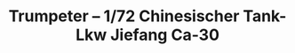 ---
layout: product
title: "Trumpeter – 1/72 Chinesischer Tank-Lkw Jiefang Ca-30"
price: "1100" 
desc: "N/A"
img_path: "/assets/img/TRU01104.jpg"
brand: "N/A"
available: false
special_offer: false
new: false
soon: false
cat: "010000"
subcat: "013400"
subsubcat: "0N/A"
sifra: "TRU01104"
popular: true
---